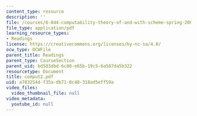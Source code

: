 ```yaml
---
content_type: resource
description: ''
file: /courses/6-844-computability-theory-of-and-with-scheme-spring-2003/a783254df35adb710c48318ad5eff59a_comput2.pdf
file_type: application/pdf
learning_resource_types:
- Readings
license: https://creativecommons.org/licenses/by-nc-sa/4.0/
ocw_type: OCWFile
parent_title: Readings
parent_type: CourseSection
parent_uid: bd583dbd-6c80-e65b-19c5-6a507da5b322
resourcetype: Document
title: comput2.pdf
uid: a783254d-f35a-db71-0c48-318ad5eff59a
video_files:
  video_thumbnail_file: null
video_metadata:
  youtube_id: null
---
```

